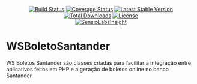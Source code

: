 <p align="center"> <a href="https://travis-ci.org/DenysXavier/WSBoletoSantander"><img alt="Build Status" src="https://travis-ci.org/DenysXavier/WSBoletoSantander.svg?branch=master"></a> <a href="https://coveralls.io/github/DenysXavier/WSBoletoSantander?branch=master"><img alt="Coverage Status" src="https://coveralls.io/repos/github/DenysXavier/WSBoletoSantander/badge.svg?branch=master"></a> <a href="https://packagist.org/packages/tiexpert/ws-boleto-santander"><img alt="Latest Stable Version" src="https://poser.pugx.org/tiexpert/ws-boleto-santander/v/stable"></a> <a href="https://packagist.org/packages/tiexpert/ws-boleto-santander"><img alt="Total Downloads" src="https://poser.pugx.org/tiexpert/ws-boleto-santander/downloads"></a> <a href="https://packagist.org/packages/tiexpert/ws-boleto-santander"><img alt="License" src="https://poser.pugx.org/tiexpert/ws-boleto-santander/license"></a> <br>
  <a href="https://insight.sensiolabs.com/projects/9ad566a3-f228-400d-8f4f-7405f23fe22a"><img alt="SensioLabsInsight" src="https://insight.sensiolabs.com/projects/9ad566a3-f228-400d-8f4f-7405f23fe22a/big.png"></a> </p>

# WSBoletoSantander

WS Boletos Santander são classes criadas para facilitar a integração entre aplicativos feitos em PHP e a geração de boletos online no banco Santander.
